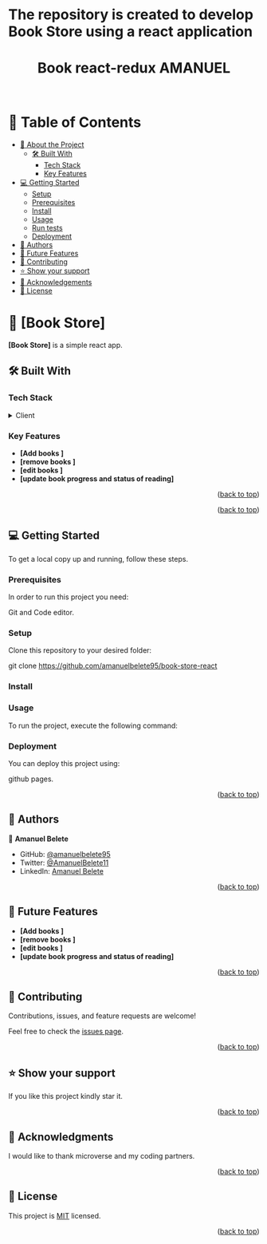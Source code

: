 <a name="readme-top"></a>

# The repository is created to develop Book Store using a react application

<div align="center">
  <!-- You are encouraged to replace this logo with your own! Otherwise you can also remove it. -->
  <h1><b>Book react-redux AMANUEL</b></h1>
  <br/>

</div>

<!-- TABLE OF CONTENTS -->

# 📗 Table of Contents

- [📖 About the Project](#about-project)
  - [🛠 Built With](#built-with)
    - [Tech Stack](#tech-stack)
    - [Key Features](#key-features)
- [💻 Getting Started](#getting-started)
  - [Setup](#setup)
  - [Prerequisites](#prerequisites)
  - [Install](#install)
  - [Usage](#usage)
  - [Run tests](#run-tests)
  - [Deployment](#triangular_flag_on_post-deployment)
- [👥 Authors](#authors)
- [🔭 Future Features](#future-features)
- [🤝 Contributing](#contributing)
- [⭐️ Show your support](#support)
- [🙏 Acknowledgements](#acknowledgements)
- [📝 License](#license)
<!-- PROJECT DESCRIPTION -->

# 📖 [Book Store] <a name="about-project"></a>

**[Book Store]** is a simple react app.

## 🛠 Built With <a name="built-with"></a>

### Tech Stack <a name="tech-stack"></a>

<details>
  <summary>Client</summary>
  <ul>
    <li><a href="https://www.quackit.com/html/codes/html_code_library.cfm">Html</a></li>
    <li><a href="https://www.w3docs.com/course/css-the-complete-guide-2020-incl-flexbox-grid-sass">css</a></li>
    <li><a href="https://jquery.com/">Javascript</a></li>
  </ul>
</details>

<!-- Features -->

### Key Features <a name="key-features"></a>

- **[Add books ]**
- **[remove books ]**
- **[edit books ]**
- **[update book progress and status of reading]**

<p align="right">(<a href="#readme-top">back to top</a>)</p>

<!-- LIVE DEMO -->

<p align="right">(<a href="#readme-top">back to top</a>)</p>

<!-- GETTING STARTED -->

## 💻 Getting Started <a name="getting-started"></a>

To get a local copy up and running, follow these steps.

### Prerequisites

In order to run this project you need:

Git and Code editor.

<!--
Example command:

```sh
 gem install rails
```
 -->

### Setup

Clone this repository to your desired folder:

git clone https://github.com/amanuelbelete95/book-store-react

<!--
Example commands:

```sh
  cd my-folder
  git clone git@github.com:myaccount/my-project.git
```
--->

### Install

<!--
Example command:

```sh
  cd my-project
  gem install
```
--->

### Usage

To run the project, execute the following command:

<!--
Example command:

```sh
  rails server
```
--->
<!--
Example command:

```sh
  bin/rails test test/models/article_test.rb
```
--->

### Deployment

You can deploy this project using:

github pages.

<!--
Example:

```sh

```
 -->

<p align="right">(<a href="#readme-top">back to top</a>)</p>

<!-- AUTHORS -->

## 👥 Authors <a name="authors"></a>

👤 **Amanuel Belete**

- GitHub: [@amanuelbelete95](https://github.com/amanuelbelete95)
- Twitter: [@AmanuelBelete11](https://twitter.com/AmanuelBelete11)
- LinkedIn: [Amanuel Belete](https://www.linkedin.com/in/amanuel-belete-292994194/)

<p align="right">(<a href="#readme-top">back to top</a>)</p>

<!-- FUTURE FEATURES -->

## 🔭 Future Features <a name="future-features"></a>

- **[Add books ]**
- **[remove books ]**
- **[edit books ]**
- **[update book progress and status of reading]**

<p align="right">(<a href="#readme-top">back to top</a>)</p>

<!-- CONTRIBUTING -->

## 🤝 Contributing <a name="contributing"></a>

Contributions, issues, and feature requests are welcome!

Feel free to check the [issues page](https://github.com/amanuelbelete95/book-store-react/issues).

<p align="right">(<a href="#readme-top">back to top</a>)</p>

<!-- SUPPORT -->

## ⭐️ Show your support <a name="support"></a>

If you like this project kindly star it.

<p align="right">(<a href="#readme-top">back to top</a>)</p>

<!-- ACKNOWLEDGEMENTS -->

## 🙏 Acknowledgments <a name="acknowledgements"></a>

I would like to thank microverse and my coding partners.

<p align="right">(<a href="#readme-top">back to top</a>)</p>

<!-- LICENSE -->

## 📝 License <a name="license"></a>

This project is [MIT](./LICENSE.md) licensed.

<p align="right">(<a href="#readme-top">back to top</a>)</p>

